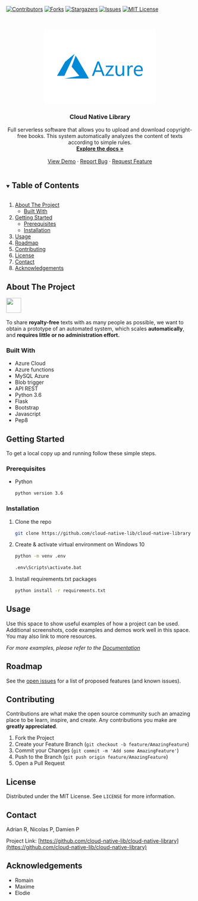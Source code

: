 <!--
*** Thanks for checking out the Best-README-Template. If you have a suggestion
*** that would make this better, please fork the repo and create a pull request
*** or simply open an issue with the tag "enhancement".
*** Thanks again! Now go create something AMAZING! :D
***
***
***
*** To avoid retyping too much info. Do a search and replace for the following:
*** github_username, repo_name, twitter_handle, email, project_title, project_description
-->



<!-- PROJECT SHIELDS -->
<!--
*** I'm using markdown "reference style" links for readability.
*** Reference links are enclosed in brackets [ ] instead of parentheses ( ).
*** See the bottom of this document for the declaration of the reference variables
*** for contributors-url, forks-url, etc. This is an optional, concise syntax you may use.
*** https://www.markdownguide.org/basic-syntax/#reference-style-links
-->
[![Contributors][contributors-shield]][contributors-url]
[![Forks][forks-shield]][forks-url]
[![Stargazers][stars-shield]][stars-url]
[![Issues][issues-shield]][issues-url]
[![MIT License][license-shield]][license-url]




<!-- PROJECT LOGO -->
<br />
<p align="center">
  <a href="https://github.com/cloud-native-lib/cloud-native-library">
    <img src="images/logo.png" alt="Logo" width="300" height="200">
  </a>

  <h3 align="center">Cloud Native Library</h3>

  <p align="center">
    Full serverless software that allows you to upload and download copyright-free books. This system automatically analyzes the content of texts according to simple rules.
    <br />
    <a href="https://github.com/cloud-native-lib/cloud-native-library"><strong>Explore the docs »</strong></a>
    <br />
    <br />
    <a href="https://github.com/cloud-native-lib/cloud-native-library">View Demo</a>
    ·
    <a href="https://github.com/cloud-native-lib/cloud-native-library/issues">Report Bug</a>
    ·
    <a href="https://github.com/cloud-native-lib/cloud-native-library/issues">Request Feature</a>
  </p>
</p>



<!-- TABLE OF CONTENTS -->
<details open="open">
  <summary><h2 style="display: inline-block">Table of Contents</h2></summary>
  <ol>
    <li>
      <a href="#about-the-project">About The Project</a>
      <ul>
        <li><a href="#built-with">Built With</a></li>
      </ul>
    </li>
    <li>
      <a href="#getting-started">Getting Started</a>
      <ul>
        <li><a href="#prerequisites">Prerequisites</a></li>
        <li><a href="#installation">Installation</a></li>
      </ul>
    </li>
    <li><a href="#usage">Usage</a></li>
    <li><a href="#roadmap">Roadmap</a></li>
    <li><a href="#contributing">Contributing</a></li>
    <li><a href="#license">License</a></li>
    <li><a href="#contact">Contact</a></li>
    <li><a href="#acknowledgements">Acknowledgements</a></li>
  </ol>
</details>



<!-- ABOUT THE PROJECT -->
## About The Project

<img src="https://media.giphy.com/media/KAq5w47R9rmTuvWOWa/giphy.gif" width="40" height="40" />

To share **royalty-free** texts with as many people as possible, we want to obtain a prototype of an automated system, which scales **automatically**, and **requires little or no administration effort.**



### Built With

* []()Azure Cloud
* []()Azure functions
* []()MySQL Azure
* []()Blob trigger
* []()API REST
* []()Python 3.6
* []()Flask
* []()Bootstrap
* []()Javascript
* []()Pep8


<!-- GETTING STARTED -->
## Getting Started

To get a local copy up and running follow these simple steps.

### Prerequisites

* Python
  ```sh
  python version 3.6
  ```

### Installation

1. Clone the repo
   ```sh
   git clone https://github.com/cloud-native-lib/cloud-native-library
   ```
2. Create & activate virtual environment on Windows 10
   ```sh
   python -m venv .env
   ```
    ```sh
   .env\Scripts\activate.bat
   ```
3. Install requirements.txt packages
   ```sh
   python install -r requirements.txt
   ```



<!-- USAGE EXAMPLES -->
## Usage

Use this space to show useful examples of how a project can be used. Additional screenshots, code examples and demos work well in this space. You may also link to more resources.

_For more examples, please refer to the [Documentation](https://example.com)_



<!-- ROADMAP -->
## Roadmap

See the [open issues](https://github.com/cloud-native-lib/cloud-native-library/issues) for a list of proposed features (and known issues).



<!-- CONTRIBUTING -->
## Contributing

Contributions are what make the open source community such an amazing place to be learn, inspire, and create. Any contributions you make are **greatly appreciated**.

1. Fork the Project
2. Create your Feature Branch (`git checkout -b feature/AmazingFeature`)
3. Commit your Changes (`git commit -m 'Add some AmazingFeature'`)
4. Push to the Branch (`git push origin feature/AmazingFeature`)
5. Open a Pull Request



<!-- LICENSE -->
## License

Distributed under the MIT License. See `LICENSE` for more information.



<!-- CONTACT -->
## Contact

Adrian R, Nicolas P, Damien P

Project Link: [https://github.com/cloud-native-lib/cloud-native-library](https://github.com/cloud-native-lib/cloud-native-library)



<!-- ACKNOWLEDGEMENTS -->
## Acknowledgements

* []()Romain
* []()Maxime
* []()Elodie





<!-- MARKDOWN LINKS & IMAGES -->
<!-- https://www.markdownguide.org/basic-syntax/#reference-style-links -->
[contributors-shield]: https://img.shields.io/github/contributors/cloud-native-lib/cloud-native-library.svg?style=for-the-badge
[contributors-url]: https://github.com/cloud-native-lib/cloud-native-library/graphs/contributors
[forks-shield]: https://img.shields.io/github/forks/cloud-native-lib/cloud-native-library.svg?style=for-the-badge
[forks-url]: https://github.com/cloud-native-lib/cloud-native-library/network/members
[stars-shield]: https://img.shields.io/github/stars/cloud-native-lib/cloud-native-library.svg?style=for-the-badge
[stars-url]: https://github.com/cloud-native-lib/cloud-native-library/stargazers
[issues-shield]: https://img.shields.io/github/issues/cloud-native-lib/cloud-native-library.svg?style=for-the-badge
[issues-url]: https://github.com/cloud-native-lib/cloud-native-library/issues
[license-shield]: https://img.shields.io/github/license/adrianruizmora/cloud-native-library.svg?style=for-the-badge
[license-url]: https://github.com/adrianruizmora/cloud-native-library/blob/master/LICENSE.txt
